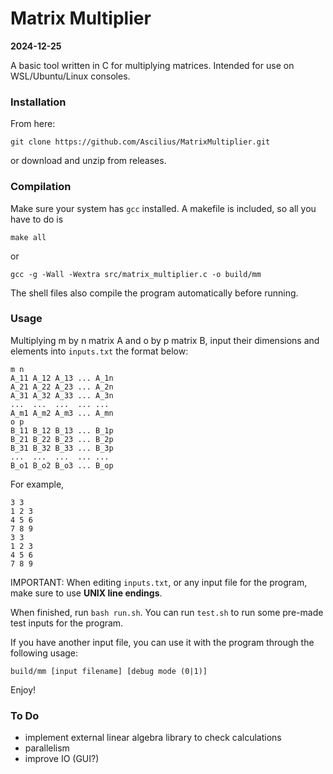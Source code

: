 # Matrix Multiplier
**2024-12-25**

A basic tool written in C for multiplying matrices. Intended for use on WSL/Ubuntu/Linux consoles.

### Installation
From here:
```
git clone https://github.com/Ascilius/MatrixMultiplier.git
```
or download and unzip from releases.

### Compilation
Make sure your system has ```gcc``` installed. A makefile is included, so all you have to do is
```
make all
```
or
```
gcc -g -Wall -Wextra src/matrix_multiplier.c -o build/mm
```
The shell files also compile the program automatically before running.

### Usage
Multiplying m by n matrix A and o by p matrix B, input their dimensions and elements into ```inputs.txt``` the format below:
```
m n
A_11 A_12 A_13 ... A_1n
A_21 A_22 A_23 ... A_2n
A_31 A_32 A_33 ... A_3n
...  ...  ...  ... ...
A_m1 A_m2 A_m3 ... A_mn
o p
B_11 B_12 B_13 ... B_1p
B_21 B_22 B_23 ... B_2p
B_31 B_32 B_33 ... B_3p
...  ...  ...  ... ...
B_o1 B_o2 B_o3 ... B_op
```
For example,
```
3 3
1 2 3
4 5 6
7 8 9
3 3
1 2 3
4 5 6
7 8 9
```
IMPORTANT: When editing ```inputs.txt```, or any input file for the program, make sure to use **UNIX line endings**.

When finished, run ```bash run.sh```. You can run ```test.sh``` to run some pre-made test inputs for the program.

If you have another input file, you can use it with the program through the following usage:

```build/mm [input filename] [debug mode (0|1)]```

Enjoy!

### To Do
- implement external linear algebra library to check calculations 
- parallelism
- improve IO (GUI?)